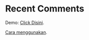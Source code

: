 # Recent Comments
Demo: [Click Disini](https://siwaluh.github.io/BloggerScript/source_code/recent_coments).

[Cara menggunakan](https://github.com/siwaluh/BloggerScript/issues/3).